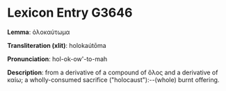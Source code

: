 # Lexicon Entry G3646

**Lemma**: ὁλοκαύτωμα

**Transliteration (xlit)**: holokaútōma

**Pronunciation**: hol-ok-ow'-to-mah

**Description**:
from a derivative of a compound of ὅλος and a derivative of καίω; a wholly-consumed sacrifice ("holocaust"):--(whole) burnt offering.
